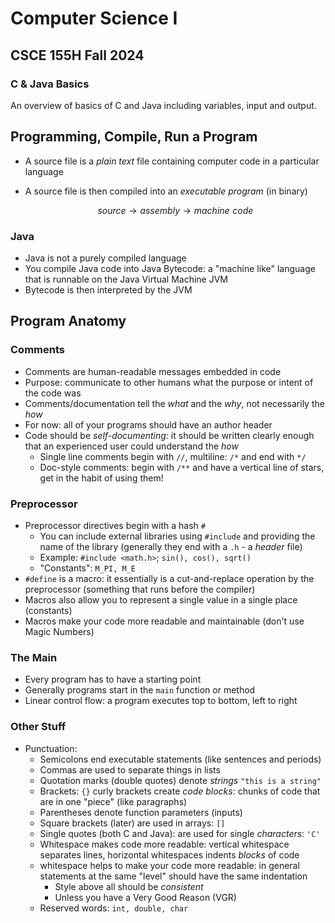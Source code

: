 # Computer Science I
## CSCE 155H Fall 2024
### C & Java Basics

An overview of basics of C and Java including variables, input and output.

## Programming, Compile, Run a Program

* A source file is a *plain text* file containing computer code in a particular language
* A source file is then compiled into an *executable program* (in binary)

  $$source \rightarrow assembly \rightarrow machine\,\, code$$

### Java

  * Java is not a purely compiled language
  * You compile Java code into Java Bytecode: a "machine like" language that is runnable on the Java Virtual Machine JVM
  * Bytecode is then interpreted by the JVM

## Program Anatomy

### Comments

* Comments are human-readable messages embedded in code
* Purpose: communicate to other humans what the purpose or intent of the code was
* Comments/documentation tell the *what* and the *why*, not necessarily the *how*
* For now: all of your programs should have an author header
* Code should be *self-documenting*: it should be written clearly enough that an experienced user could understand the *how*
  * Single line comments begin with `//`, multiline: `/*` and end with `*/`
  * Doc-style comments: begin with `/**` and have a vertical line of stars, get in the habit of using them!

### Preprocessor

* Preprocessor directives begin with a hash `#`
  * You can include external libraries using `#include` and providing the name of the library (generally they end with a `.h` - a *header* file)
  * Example: `#include <math.h>`; `sin(), cos(), sqrt()`
  * "Constants": `M_PI, M_E`
* `#define` is a macro: it essentially is a cut-and-replace operation by the preprocessor (something that runs before the compiler)
* Macros also allow you to represent a single value in a single place (constants)
* Macros make your code more readable and maintainable (don't use Magic Numbers)

### The Main

* Every program has to have a starting point
* Generally programs start in the `main` function or method
* Linear control flow: a program executes top to bottom, left to right

### Other Stuff

* Punctuation:
  * Semicolons end executable statements (like sentences and periods)
  * Commas are used to separate things in lists
  * Quotation marks (double quotes) denote *strings* `"this is a string"`
  * Brackets: `{}` curly brackets create *code blocks*: chunks of code that are in one "piece" (like paragraphs)
  * Parentheses denote function parameters (inputs)
  * Square brackets (later) are used in arrays: `[]`
  * Single quotes (both C and Java): are used for single *characters*: `'C'`
  * Whitespace makes code more readable: vertical whitespace separates lines, horizontal whitespaces indents *blocks* of code
  * whitespace helps to make your code more readable: in general statements at the same "level" should have the same indentation
      * Style above all should be *consistent*
      * Unless you have a Very Good Reason (VGR)
  * Reserved words: `int, double, char`



```text









```
